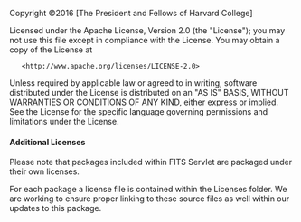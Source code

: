 Copyright ©2016 [The President and Fellows of Harvard College]

   Licensed under the Apache License, Version 2.0 (the "License");
   you may not use this file except in compliance with the License.
   You may obtain a copy of the License at

       <http://www.apache.org/licenses/LICENSE-2.0>

   Unless required by applicable law or agreed to in writing, software
   distributed under the License is distributed on an "AS IS" BASIS,
   WITHOUT WARRANTIES OR CONDITIONS OF ANY KIND, either express or implied.
   See the License for the specific language governing permissions and
   limitations under the License.

#### Additional Licenses
Please note that packages included within FITS Servlet are packaged under their own licenses.

For each package a license file is contained within the Licenses folder.  We are working to ensure
proper linking to these source files as well within our updates to this package.
